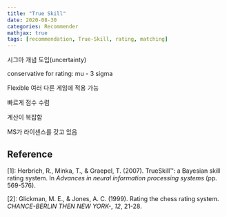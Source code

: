 ```yaml
---
title: "True Skill"
date: 2020-08-30
categories: Recommender
mathjax: true
tags: [recommendation, True-Skill, rating, matching]
---
```




시그마 개념 도입(uncertainty)

conservative for rating: mu - 3 sigma



Flexible 여러 다른 게임에 적용 가능

빠르게 점수 수렴

계산이 복잡함

MS가 라이센스를 갖고 있음




## Reference

[1]: Herbrich, R., Minka, T., & Graepel, T. (2007). TrueSkill™: a Bayesian skill rating system. In *Advances in neural information processing systems* (pp. 569-576).

[2]: Glickman, M. E., & Jones, A. C. (1999). Rating the chess rating system. *CHANCE-BERLIN THEN NEW YORK-*, *12*, 21-28.

